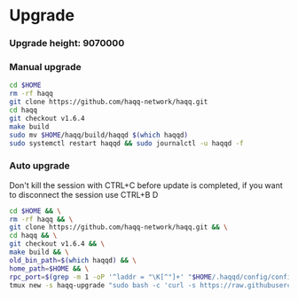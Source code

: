 # Upgrade

### Upgrade height: 9070000

### Manual upgrade <a href="#manual" id="manual"></a>

```bash
cd $HOME
rm -rf haqq
git clone https://github.com/haqq-network/haqq.git
cd haqq
git checkout v1.6.4
make build
sudo mv $HOME/haqq/build/haqqd $(which haqqd)
sudo systemctl restart haqqd && sudo journalctl -u haqqd -f
```

### Auto upgrade <a href="#auto" id="auto"></a>

Don't kill the session with CTRL+C before update is completed, if you want to disconnect the session use CTRL+B D

```bash
cd $HOME && \
rm -rf haqq && \
git clone https://github.com/haqq-network/haqq.git && \
cd haqq && \
git checkout v1.6.4 && \
make build && \
old_bin_path=$(which haqqd) && \
home_path=$HOME && \
rpc_port=$(grep -m 1 -oP '^laddr = "\K[^"]+' "$HOME/.haqqd/config/config.toml" | cut -d ':' -f 3) && \
tmux new -s haqq-upgrade "sudo bash -c 'curl -s https://raw.githubusercontent.com/appieasahbie/testnet-guides/main/utils/autoupgrade/upgrade.sh | bash -s -- -u \"9070000\" -b haqqd -n \"$HOME/haqq/build/haqqd\" -o \"$old_bin_path\" -h \"$home_path\" -p \"https://haqq-mainnet-api.itrocket.net/cosmos/gov/v1/proposals/26\" -r \"$rpc_port\"'"
```
